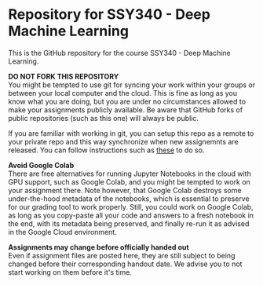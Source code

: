 # Repository for SSY340 - Deep Machine Learning
This is the GitHub repository for the course SSY340 - Deep Machine Learning.

**DO NOT FORK THIS REPOSITORY**\
You might be tempted to use git for syncing your work within your groups or between your local computer and the cloud. This is fine as long as you know what you are doing, but you are under no circumstances allowed to make your assignments publicly available. Be aware that GitHub forks of public repositories (such as this one) will always be public.

If you are familiar with working in git, you can setup this repo as a remote to your private repo and this way synchronize when new assignemnts are released. You can follow instructions such as [these](https://gist.github.com/0xjac/85097472043b697ab57ba1b1c7530274) to do so.

**Avoid Google Colab**\
There are free alternatives for running Jupyter Notebooks in the cloud with GPU support, such as Google Colab, and you might be tempted to work on your assignment there. Note however, that Google Colab destroys some under-the-hood metadata of the notebooks, which is essential to preserve for our grading tool to work properly. Still, you could work on Google Colab, as long as you copy-paste all your code and answers to a fresh notebook in the end, with its metadata being preserved, and finally re-run it as advised in the Google Cloud environment.

**Assignments may change before officially handed out**\
Even if assignment files are posted here, they are still subject to being changed before their corresponding handout date. We advise you to not start working on them before it's time.
